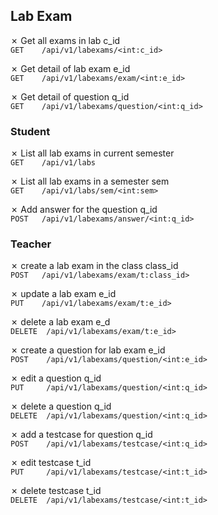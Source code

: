 ## Lab Exam

&cross; Get all exams in lab c_id  
`GET    /api/v1/labexams/<int:c_id>`

&cross; Get detail of lab exam e_id  
`GET    /api/v1/labexams/exam/<int:e_id>`

&cross; Get detail of question q_id  
`GET    /api/v1/labexams/question/<int:q_id>`

### Student
&cross; List all lab exams in current semester  
`GET    /api/v1/labs`

&cross; List all lab exams in a semester sem  
`GET    /api/v1/labs/sem/<int:sem>`

&cross; Add answer for the question q_id  
`POST   /api/v1/labexams/answer/<int:q_id>`


### Teacher
&cross; create a lab exam in the class class_id  
`POST   /api/v1/labexams/exam/t:class_id>`

&cross; update a lab exam e_id  
`PUT    /api/v1/labexams/exam/t:e_id>`

&cross; delete a lab exam e_d  
`DELETE  /api/v1/labexams/exam/t:e_id>`

&cross; create a question for lab exam e_id  
`POST    /api/v1/labexams/question/<int:e_id>`  

&cross; edit a question q_id  
`PUT     /api/v1/labexams/question/<int:q_id>`  

&cross; delete a question q_id  
`DELETE  /api/v1/labexams/question/<int:q_id>`  

&cross; add a testcase for question q_id  
`POST    /api/v1/labexams/testcase/<int:q_id>`

&cross; edit testcase t_id  
`PUT     /api/v1/labexams/testcase/<int:t_id>`

&cross; delete testcase t_id  
`DELETE  /api/v1/labexams/testcase/<int:t_id>`